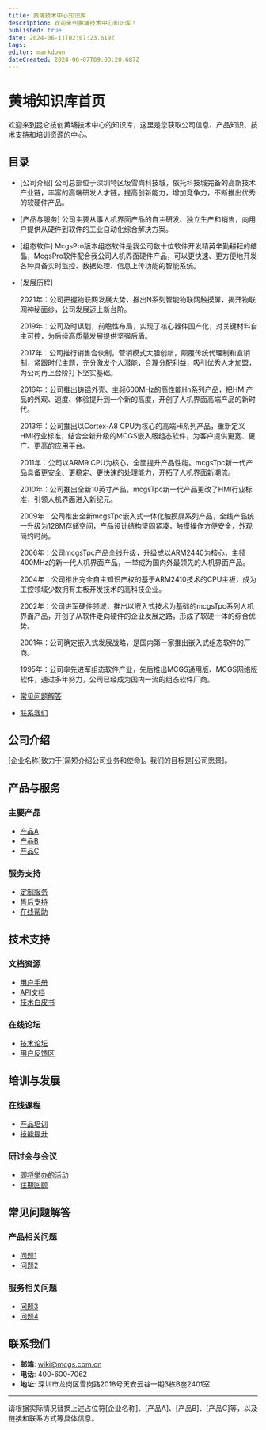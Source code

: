 ```yaml
---
title: 黄埔技术中心知识库
description: 欢迎来到黄埔技术中心知识库！
published: true
date: 2024-06-11T02:07:23.619Z
tags: 
editor: markdown
dateCreated: 2024-06-07T09:03:20.687Z
---
```


# 黄埔知识库首页

欢迎来到昆仑技创黄埔技术中心的知识库，这里是您获取公司信息、产品知识、技术支持和培训资源的中心。

## 目录

- [公司介绍]
公司总部位于深圳特区坂雪岗科技城，依托科技城完备的高新技术产业链，丰富的高端研发人才链，提高创新能力，增加竞争力，不断推出优秀的软硬件产品。
- [产品与服务]
公司主要从事人机界面产品的自主研发、独立生产和销售，向用户提供从硬件到软件的工业自动化综合解决方案。
- [组态软件]
McgsPro版本组态软件是我公司数十位软件开发精英辛勤耕耘的结晶，McgsPro软件配合我公司人机界面硬件产品，可以更快速、更方便地开发各种具备实时监控、数据处理、信息上传功能的智能系统。

- [发展历程]

  2021年：公司把握物联网发展大势，推出N系列智能物联网触摸屏，揭开物联网神秘面纱，公司发展迈上新台阶。

  2019年：公司及时谋划，前瞻性布局，实现了核心器件国产化，对关键材料自主可控，为后续高质量发展提供坚强后盾。

  2017年：公司推行销售合伙制，营销模式大胆创新，颠覆传统代理制和直销制，紧跟时代主题，充分激发个人潜能，合理分配利益，吸引优秀人才加盟，为公司再上台阶打下坚实基础。

  2016年：公司推出铸铝外壳、主频600MHz的高性能Hn系列产品，把HMI产品的外观、速度、体验提升到一个新的高度，开创了人机界面高端产品的新时代。

  2013年：公司推出以Cortex-A8 CPU为核心的高端Hi系列产品，重新定义HMI行业标准，结合全新升级的MCGS嵌入版组态软件，为客户提供更宽、更广、更高的应用平台。

  2011年：公司以ARM9 CPU为核心，全面提升产品性能。mcgsTpc新一代产品具备更安全、更稳定、更快速的处理能力，开拓了人机界面新潮流。

  2010年：公司推出全新10英寸产品，mcgsTpc新一代产品更改了HMI行业标准，引领人机界面进入新纪元。

  2009年：公司推出全新mcgsTpc嵌入式一体化触摸屏系列产品，全线产品统一升级为128M存储空间，产品设计结构坚固紧凑，触摸操作方便安全，外观简约时尚。

  2006年：公司mcgsTpc产品全线升级，升级成以ARM2440为核心，主频400MHz的新一代人机界面产品，一举成为国内外最领先的人机界面产品。

  2004年：公司推出完全自主知识产权的基于ARM2410技术的CPU主板，成为工控领域少数拥有主板开发技术的高科技企业。

  2002年：公司进军硬件领域，推出以嵌入式技术为基础的mcgsTpc系列人机界面产品，开创了从软件走向硬件的企业发展之路，形成了软硬一体的综合优势。

  2001年：公司确定嵌入式发展战略，是国内第一家推出嵌入式组态软件的厂商。

  1995年：公司率先进军组态软件产业，先后推出MCGS通用版、MCGS网络版软件，通过多年努力，公司已经成为国内一流的组态软件厂商。
- [常见问题解答](#常见问题解答)
- [联系我们](#联系我们)

## 公司介绍

[企业名称]致力于[简短介绍公司业务和使命]。我们的目标是[公司愿景]。

## 产品与服务

### 主要产品
- [产品A](#)
- [产品B](#)
- [产品C](#)

### 服务支持
- [定制服务](#)
- [售后支持](#)
- [在线帮助](#)

## 技术支持

### 文档资源
- [用户手册](#)
- [API文档](#)
- [技术白皮书](#)

### 在线论坛
- [技术论坛](#)
- [用户反馈区](#)

## 培训与发展

### 在线课程
- [产品培训](#)
- [技能提升](#)

### 研讨会与会议
- [即将举办的活动](#)
- [往期回顾](#)

## 常见问题解答

### 产品相关问题
- [问题1](#)
- [问题2](#)

### 服务相关问题
- [问题3](#)
- [问题4](#)

## 联系我们

- **邮箱**: wiki@mcgs.com.cn
- **电话**: 400-600-7062
- **地址**: 深圳市龙岗区雪岗路2018号天安云谷一期3栋B座2401室

---

请根据实际情况替换上述占位符[企业名称]、[产品A]、[产品B]、[产品C]等，以及链接和联系方式等具体信息。
